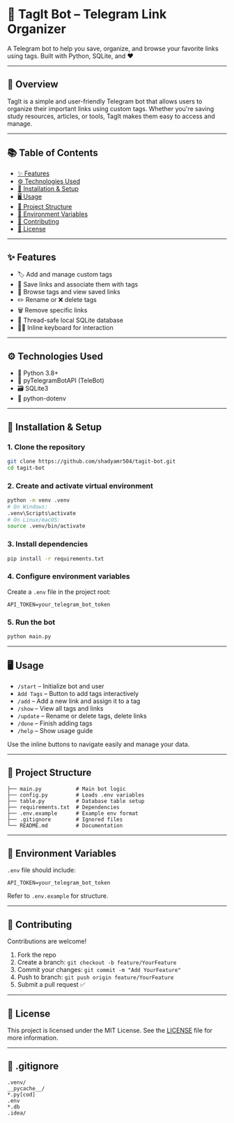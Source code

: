 # 🔖 TagIt Bot – Telegram Link Organizer

A Telegram bot to help you save, organize, and browse your favorite links using tags. Built with Python, SQLite, and ❤️

---

## 📌 Overview

TagIt is a simple and user-friendly Telegram bot that allows users to organize their important links using custom tags. Whether you're saving study resources, articles, or tools, TagIt makes them easy to access and manage.

---

## 📚 Table of Contents

* [✨ Features](#-features)
* [⚙️ Technologies Used](#-technologies-used)
* [🧰 Installation & Setup](#-installation--setup)
* [🖥 Usage](#-usage)
* [📁 Project Structure](#-project-structure)
* [🔐 Environment Variables](#-environment-variables)
* [🤝 Contributing](#-contributing)
* [📝 License](#-license)

---

## ✨ Features

* 🏷 Add and manage custom tags
* 🔗 Save links and associate them with tags
* 📂 Browse tags and view saved links
* ✏️ Rename or ❌ delete tags
* 🗑️ Remove specific links
* 🧠 Thread-safe local SQLite database
* 🧑‍💻 Inline keyboard for interaction

---

## ⚙️ Technologies Used

* 🐍 Python 3.8+
* 💬 pyTelegramBotAPI (TeleBot)
* 🗃️ SQLite3
* 🔐 python-dotenv

---

## 🧰 Installation & Setup

### 1. Clone the repository

```bash
git clone https://github.com/shadyamr504/tagit-bot.git
cd tagit-bot
```

### 2. Create and activate virtual environment

```bash
python -m venv .venv
# On Windows:
.venv\Scripts\activate
# On Linux/macOS:
source .venv/bin/activate
```

### 3. Install dependencies

```bash
pip install -r requirements.txt
```

### 4. Configure environment variables

Create a `.env` file in the project root:

```env
API_TOKEN=your_telegram_bot_token
```

### 5. Run the bot

```bash
python main.py
```

---

## 🖥 Usage

* `/start` – Initialize bot and user
* `Add Tags` – Button to add tags interactively
* `/add` – Add a new link and assign it to a tag
* `/show` – View all tags and links
* `/update` – Rename or delete tags, delete links
* `/done` – Finish adding tags
* `/help` – Show usage guide

Use the inline buttons to navigate easily and manage your data.

---

## 📁 Project Structure

```
├── main.py           # Main bot logic
├── config.py         # Loads .env variables
├── table.py          # Database table setup
├── requirements.txt  # Dependencies
├── .env.example      # Example env format
├── .gitignore        # Ignored files
└── README.md         # Documentation
```

---

## 🔐 Environment Variables

`.env` file should include:

```env
API_TOKEN=your_telegram_bot_token
```

Refer to `.env.example` for structure.

---

## 🤝 Contributing

Contributions are welcome!

1. Fork the repo
2. Create a branch: `git checkout -b feature/YourFeature`
3. Commit your changes: `git commit -m "Add YourFeature"`
4. Push to branch: `git push origin feature/YourFeature`
5. Submit a pull request ✅

---

## 📝 License

This project is licensed under the MIT License. See the [LICENSE](#LICENSEs) file for more information.

---

## 📄 .gitignore

```gitignore
.venv/
__pycache__/
*.py[cod]
.env
*.db
.idea/
```
